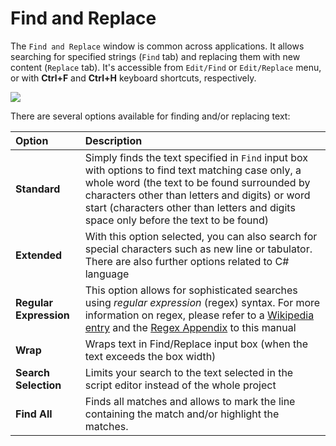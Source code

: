 # Find and Replace

The `Find and Replace` window is common across applications. It allows searching for specified strings  \(`Find` tab\) and replacing them with new content \(`Replace` tab\). It's accessible from `Edit/Find` or `Edit/Replace` menu, or with **Ctrl+F** and **Ctrl+H** keyboard shortcuts, respectively.

![](https://github.com/G1ANT-Robot/blob/develop/G1ANT.Manual/-assets/find.jpg)

There are several options available for finding and/or replacing text:

| Option | Description |
| :--- | :--- |
| **Standard** | Simply finds the text specified in `Find` input box with options to find text matching case only, a whole word \(the text to be found surrounded by characters other than letters and digits\) or word start \(characters other than letters and digits space only before the text to be found\) |
| **Extended** | With this option selected, you can also search for special characters such as new line or tabulator. There are also further options related to C\# language |
| **Regular Expression** | This option allows for sophisticated searches using _regular expression_ \(regex\) syntax. For more information on regex, please refer to a [Wikipedia entry](https://en.wikipedia.org/wiki/Regular_expression) and the [Regex Appendix](https://docs.g1ant.com/~/drafts/-LQdLHAMSyhFccoEjtsF/primary/appendices/regex) to this manual |
| **Wrap** | Wraps text in Find/Replace input box \(when the text exceeds the box width\) |
| **Search Selection** | Limits your search to the text selected in the script editor instead of the whole project |
| **Find All** | Finds all matches and allows to mark the line containing the match and/or highlight the matches. |

